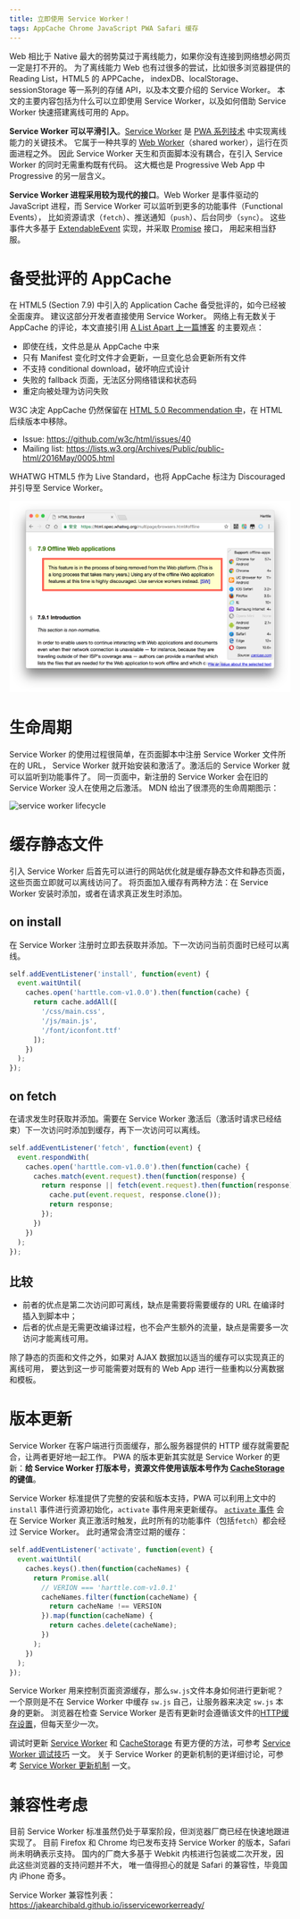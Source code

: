 ```yaml
---
title: 立即使用 Service Worker！
tags: AppCache Chrome JavaScript PWA Safari 缓存
---
```


Web 相比于 Native 最大的弱势莫过于离线能力，如果你没有连接到网络想必网页一定是打不开的。
为了离线能力 Web 也有过很多的尝试，比如很多浏览器提供的 Reading List，HTML5 的 APPCache，
indexDB、localStorage、sessionStorage 等一系列的存储 API，以及本文要介绍的 Service Worker。
本文的主要内容包括为什么可以立即使用 Service Worker，以及如何借助 Service Worker 快速搭建离线可用的 App。

**Service Worker 可以平滑引入**。[Service Worker][sw] 是 [PWA 系列技术][pwa-explore] 中实现离线能力的关键技术。
它属于一种共享的 [Web Worker][web-worker]（shared worker），运行在页面进程之外。
因此 Service Worker 天生和页面脚本没有耦合，在引入 Service Worker 的同时无需重构既有代码。
这大概也是 Progressive Web App 中 Progressive 的另一层含义。

**Service Worker 进程采用较为现代的接口**。Web Worker 是事件驱动的 JavaScript 进程，而 Service Worker 可以监听到更多的功能事件（Functional Events），
比如资源请求（`fetch`）、推送通知（`push`）、后台同步（`sync`）。
这些事件大多基于 [ExtendableEvent][ext-event] 实现，并采取 [Promise][promise] 接口，
用起来相当舒服。

<!--more-->

# 备受批评的 AppCache

在 HTML5 (Section 7.9) 中引入的 Application Cache 备受批评的，如今已经被全面废弃。
建议这部分开发者直接使用 Service Worker。
网络上有无数关于 AppCache 的评论，本文直接引用 [A List Apart 上一篇博客][alistaprt] 的主要观点：

* 即使在线，文件总是从 AppCache 中来
* 只有 Manifest 变化时文件才会更新，一旦变化总会更新所有文件
* 不支持 conditional download，破坏响应式设计
* 失败的 fallback 页面，无法区分网络错误和状态码
* 重定向被处理为访问失败

W3C 决定 AppCache 仍然保留在 [HTML 5.0 Recommendation 中][appcache]，在 HTML 后续版本中移除。

* Issue: <https://github.com/w3c/html/issues/40>
* Mailing list: <https://lists.w3.org/Archives/Public/public-html/2016May/0005.html>

WHATWG HTML5 作为 Live Standard，也将 AppCache 标注为 Discouraged 并引导至 Service Worker。

![whatwg html5 appcache](/assets/img/blog/pwa/whatwg-application-cache@2x.png)

# 生命周期

Service Worker 的使用过程很简单，在页面脚本中注册 Service Worker 文件所在的 URL，
Service Worker 就开始安装和激活了。激活后的 Service Worker 就可以监听到功能事件了。
同一页面中，新注册的 Service Worker 会在旧的 Service Worker 没人在使用之后激活。
MDN 给出了很漂亮的生命周期图示：

![service worker lifecycle](https://mdn.mozillademos.org/files/12636/sw-lifecycle.png)

# 缓存静态文件

引入 Service Worker 后首先可以进行的网站优化就是缓存静态文件和静态页面，这些页面立即就可以离线访问了。
将页面加入缓存有两种方法：在 Service Worker 安装时添加，或者在请求真正发生时添加。

## on install

在 Service Worker 注册时立即去获取并添加。下一次访问当前页面时已经可以离线。

```javascript
self.addEventListener('install', function(event) {
  event.waitUntil(
    caches.open('harttle.com-v1.0.0').then(function(cache) {
      return cache.addAll([
        '/css/main.css',
        '/js/main.js',
        '/font/iconfont.ttf'
      ]);
    })
  );
});
```

## on fetch

在请求发生时获取并添加。需要在 Service Worker 激活后（激活时请求已经结束）下一次访问时添加到缓存，再下一次访问可以离线。

```javascript
self.addEventListener('fetch', function(event) {
  event.respondWith(
    caches.open('harttle.com-v1.0.0').then(function(cache) {
      caches.match(event.request).then(function(response) {
        return response || fetch(event.request).then(function(response) {
          cache.put(event.request, response.clone());
          return response;
        });
      })
    })
  );
});
```

## 比较

* 前者的优点是第二次访问即可离线，缺点是需要将需要缓存的 URL 在编译时插入到脚本中；
* 后者的优点是无需更改编译过程，也不会产生额外的流量，缺点是需要多一次访问才能离线可用。

除了静态的页面和文件之外，如果对 AJAX 数据加以适当的缓存可以实现真正的离线可用，
要达到这一步可能需要对既有的 Web App 进行一些重构以分离数据和模板。

# 版本更新

Service Worker 在客户端进行页面缓存，那么服务器提供的 HTTP 缓存就需要配合，让两者更好地一起工作。
PWA 的版本更新其实就是 Service Worker 的更新：**给 Service Worker 打版本号，资源文件使用该版本号作为 [CacheStorage][CacheStorage] 的键值**。

Service Worker 标准提供了完整的安装和版本支持，PWA 可以利用上文中的 `install` 事件进行资源初始化，`activate` 事件用来更新缓存。
[`activate` 事件][activate] 会在 Service Worker 真正激活时触发，此时所有的功能事件（包括`fetch`）都会经过 Service Worker。
此时通常会清空过期的缓存：

```javascript
self.addEventListener('activate', function(event) {
  event.waitUntil(
    caches.keys().then(function(cacheNames) {
      return Promise.all(
        // VERION === 'harttle.com-v1.0.1'
        cacheNames.filter(function(cacheName) {
          return cacheName !== VERSION
        }).map(function(cacheName) {
          return caches.delete(cacheName);
        })
      );
    })
  );
});
```

Service Worker 用来控制页面资源缓存，那么`sw.js`文件本身如何进行更新呢？
一个原则是不在 Service Worker 中缓存 `sw.js` 自己，让服务器来决定 `sw.js` 本身的更新。
浏览器在检查 Service Worker 是否有更新时会遵循该文件的[HTTP缓存设置][http-cache]，但每天至少一次。

调试时更新 [Service Worker][sw] 和 [CacheStorage][CacheStorage] 有更方便的方法，可参考
[Service Worker 调试技巧](/2017/04/08/service-worker-debug.html) 一文。
关于 Service Worker 的更新机制的更详细讨论，可参考 [Service Worker 更新机制](/2017/04/10/service-worker-update.html) 一文。

# 兼容性考虑

目前 Service Worker 标准虽然仍处于草案阶段，但浏览器厂商已经在快速地跟进实现了。
目前 Firefox 和 Chrome 均已发布支持 Service Worker 的版本，Safari 尚未明确表示支持。
国内的厂商大多基于 Webkit 内核进行包装或二次开发，因此这些浏览器的支持问题并不大，
唯一值得担心的就是 Safari 的兼容性，毕竟国内 iPhone 奇多。

Service Worker 兼容性列表：<https://jakearchibald.github.io/isserviceworkerready/>

[sw]: https://w3c.github.io/ServiceWorker/
[web-worker]: https://html.spec.whatwg.org/multipage/workers.html
[pwa-explore]: /2017/01/28/pwa-explore.html
[ext-event]: https://developer.mozilla.org/en-US/docs/Web/API/ExtendableEvent
[promise]: https://developer.mozilla.org/en-US/docs/Web/JavaScript/Reference/Global_Objects/Promise
[alistaprt]: https://alistapart.com/article/application-cache-is-a-douchebag
[appcache]: https://www.w3.org/TR/html5/browsers.html#appcache
[CacheStorage]: https://developer.mozilla.org/en-US/docs/Web/API/CacheStorage
[http-cache]: /2017/04/04/using-http-cache.html
[update]: https://www.w3.org/TR/service-workers/#service-worker-registration-update
[activate]: https://www.w3.org/TR/service-workers/#service-worker-global-scope-activate-event
